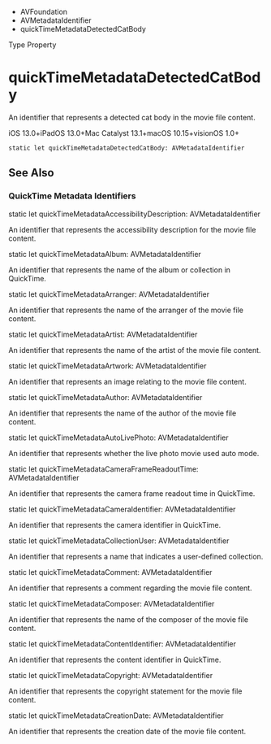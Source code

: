 

- AVFoundation
- AVMetadataIdentifier
-  quickTimeMetadataDetectedCatBody 

Type Property

# quickTimeMetadataDetectedCatBody

An identifier that represents a detected cat body in the movie file content.

iOS 13.0+iPadOS 13.0+Mac Catalyst 13.1+macOS 10.15+visionOS 1.0+

``` source
static let quickTimeMetadataDetectedCatBody: AVMetadataIdentifier
```

## See Also

### QuickTime Metadata Identifiers

static let quickTimeMetadataAccessibilityDescription: AVMetadataIdentifier

An identifier that represents the accessibility description for the movie file content.

static let quickTimeMetadataAlbum: AVMetadataIdentifier

An identifier that represents the name of the album or collection in QuickTime.

static let quickTimeMetadataArranger: AVMetadataIdentifier

An identifier that represents the name of the arranger of the movie file content.

static let quickTimeMetadataArtist: AVMetadataIdentifier

An identifier that represents the name of the artist of the movie file content.

static let quickTimeMetadataArtwork: AVMetadataIdentifier

An identifier that represents an image relating to the movie file content.

static let quickTimeMetadataAuthor: AVMetadataIdentifier

An identifier that represents the name of the author of the movie file content.

static let quickTimeMetadataAutoLivePhoto: AVMetadataIdentifier

An identifier that represents whether the live photo movie used auto mode.

static let quickTimeMetadataCameraFrameReadoutTime: AVMetadataIdentifier

An identifier that represents the camera frame readout time in QuickTime.

static let quickTimeMetadataCameraIdentifier: AVMetadataIdentifier

An identifier that represents the camera identifier in QuickTime.

static let quickTimeMetadataCollectionUser: AVMetadataIdentifier

An identifier that represents a name that indicates a user-defined collection.

static let quickTimeMetadataComment: AVMetadataIdentifier

An identifier that represents a comment regarding the movie file content.

static let quickTimeMetadataComposer: AVMetadataIdentifier

An identifier that represents the name of the composer of the movie file content.

static let quickTimeMetadataContentIdentifier: AVMetadataIdentifier

An identifier that represents the content identifier in QuickTime.

static let quickTimeMetadataCopyright: AVMetadataIdentifier

An identifier that represents the copyright statement for the movie file content.

static let quickTimeMetadataCreationDate: AVMetadataIdentifier

An identifier that represents the creation date of the movie file content.

